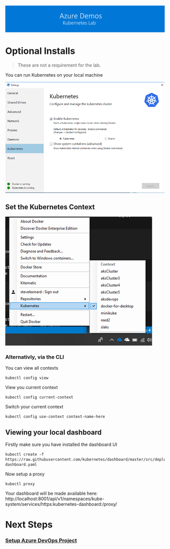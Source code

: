 [![banner](../images/banner-lab.png)](../../README.md)

# Optional Installs

> These are not a requirement for the lab. 

You can run Kubernetes on your local machine

![Enable Local Kubernetes](images/enablekubernetesondockerwindows.png)

## Set the Kubernetes Context

![Switch Kubernetes Context](images/switchkubernetescontext.png)

### Alternativly, via the CLI 

You can view all contexts
```
kubectl config view
```

View you current context

```
kubectl config current-context  
```

Switch your current context

```
kubectl config use-context context-name-here
```

## Viewing your local dashboard

Firstly make sure you have installed the dashboard UI

```
kubectl create -f https://raw.githubusercontent.com/kubernetes/dashboard/master/src/deploy/recommended/kubernetes-dashboard.yaml
```

Now setup a proxy

```
kubectl proxy
```

Your dashboard will be made available here: http://localhost:8001/api/v1/namespaces/kube-system/services/https:kubernetes-dashboard:/proxy/

# Next Steps 

### [Setup Azure DevOps Project](../DevOpsSetup)
